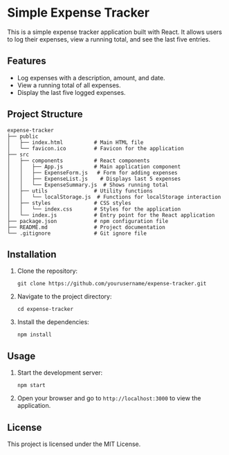 # Simple Expense Tracker

This is a simple expense tracker application built with React. It allows users to log their expenses, view a running total, and see the last five entries.

## Features

- Log expenses with a description, amount, and date.
- View a running total of all expenses.
- Display the last five logged expenses.

## Project Structure

```
expense-tracker
├── public
│   ├── index.html          # Main HTML file
│   └── favicon.ico         # Favicon for the application
├── src
│   ├── components          # React components
│   │   ├── App.js          # Main application component
│   │   ├── ExpenseForm.js   # Form for adding expenses
│   │   ├── ExpenseList.js    # Displays last 5 expenses
│   │   └── ExpenseSummary.js  # Shows running total
│   ├── utils               # Utility functions
│   │   └── localStorage.js  # Functions for localStorage interaction
│   ├── styles              # CSS styles
│   │   └── index.css       # Styles for the application
│   └── index.js            # Entry point for the React application
├── package.json            # npm configuration file
├── README.md               # Project documentation
└── .gitignore              # Git ignore file
```

## Installation

1. Clone the repository:
   ```
   git clone https://github.com/yourusername/expense-tracker.git
   ```
2. Navigate to the project directory:
   ```
   cd expense-tracker
   ```
3. Install the dependencies:
   ```
   npm install
   ```

## Usage

1. Start the development server:
   ```
   npm start
   ```
2. Open your browser and go to `http://localhost:3000` to view the application.

## License

This project is licensed under the MIT License.